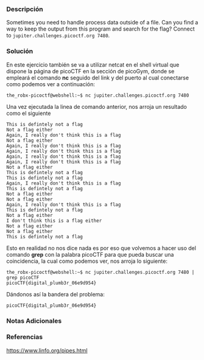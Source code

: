 ### Descripción
Sometimes you need to handle process data outside of a file. Can you find a way to keep the output from this program and search for the flag? Connect to `jupiter.challenges.picoctf.org 7480`.
### Solución
En este ejercicio también se va a utilizar netcat en el shell virtual que dispone la página de picoCTF en la sección de picoGym, donde se empleará el comando **nc** seguido del link y del puerto al cual conectarse como podemos ver a continuación:

```shell
the_robx-picoctf@webshell:~$ nc jupiter.challenges.picoctf.org 7480
```

Una vez ejecutada la linea de comando anterior, nos arroja un resultado como el siguiente

```shell
This is defintely not a flag
Not a flag either
Again, I really don't think this is a flag
Not a flag either
Again, I really don't think this is a flag
Again, I really don't think this is a flag
Again, I really don't think this is a flag
Again, I really don't think this is a flag
Not a flag either
This is defintely not a flag
This is defintely not a flag
Again, I really don't think this is a flag
This is defintely not a flag
Not a flag either
Not a flag either
Again, I really don't think this is a flag
This is defintely not a flag
Not a flag either
I don't think this is a flag either
Not a flag either
Not a flag either
This is defintely not a flag
```

Esto en realidad no nos dice nada es por eso que volvemos a hacer uso del comando **grep** con la palabra picoCTF para que pueda buscar una coincidencia, la cual como podemos ver, nos arroja lo siguiente:

```shell
the_robx-picoctf@webshell:~$ nc jupiter.challenges.picoctf.org 7480 | grep picoCTF
picoCTF{digital_plumb3r_06e9d954}
```

Dándonos así la bandera del problema:

```
picoCTF{digital_plumb3r_06e9d954}
```
### Notas Adicionales

### Referencias
https://www.linfo.org/pipes.html